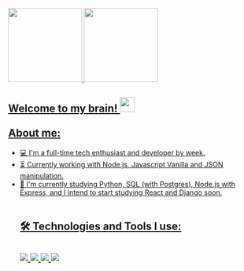 <div>
  <a href="https://github.com/gbrvalentim">
  <img height="150em" src="https://github-readme-stats.vercel.app/api?username=gbrvalentim&show_icons=true&theme=dracula&include_all_commits=true&count_private=true"/>
  <img height="150em" src="https://github-readme-stats.vercel.app/api/top-langs/?username=gbrvalentim&layout=compact&langs_count=16&theme=dracula"/>
</div>

<h2 align="left" dir="auto">Welcome to my brain! <img src="https://user-images.githubusercontent.com/42378118/110234147-e3259600-7f4e-11eb-95be-0c4047144dea.gif" width="30px"> <br><br>About me:</h2> 

<ul dir="auto">
  <li><g-emoji class="g-emoji" alias="computer" fallback-src="https://github.githubassets.com/images/icons/emoji/unicode/1f4bb.png">💻</g-emoji> I'm a full-time tech enthusiast and developer by week.</li>
  <li><g-emoji class="g-emoji" alias="hourglass_flowing_sand" fallback-src="https://github.githubassets.com/images/icons/emoji/unicode/23f3.png">⏳</g-emoji> Currently working with Node.js, Javascript Vanilla and JSON manipulation.</li>
  <li><g-emoji class="g-emoji" alias="rocket" fallback-src="https://github.githubassets.com/images/icons/emoji/unicode/1f680.png">🚀</g-emoji> I'm currently studying Python, SQL (with Postgres), Node.js with Express, and I intend to start studying React and Django soon.</li><br>

<h2 align="left" dir="auto"> 🛠️ Technologies and Tools I use:<h2>

<img src="https://img.shields.io/badge/JavaScript-F7DF1E?style=for-the-badge&logo=javascript&logoColor=black"> <img src="https://img.shields.io/badge/Node.js-43853D?style=for-the-badge&logo=node.js&logoColor=white"> <img src="https://img.shields.io/badge/Python-14354C?style=for-the-badge&logo=python&logoColor=white"> <img src="https://img.shields.io/badge/PostgreSQL-316192?style=for-the-badge&logo=postgresql&logoColor=white">
